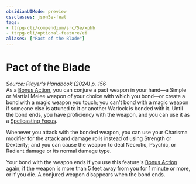 ```yaml
---
obsidianUIMode: preview
cssclasses: json5e-feat
tags:
- ttrpg-cli/compendium/src/5e/xphb
- ttrpg-cli/optional-feature/ei
aliases: ["Pact of the Blade"]
---
```

# Pact of the Blade
*Source: Player's Handbook (2024) p. 156*  
As a [Bonus Action](2-Mechanics/CLI/rules/variant-rules/bonus-action-xphb.md), you can conjure a pact weapon in your hand—a Simple or Martial Melee weapon of your choice with which you bond—or create a bond with a magic weapon you touch; you can't bond with a magic weapon if someone else is attuned to it or another Warlock is bonded with it. Until the bond ends, you have proficiency with the weapon, and you can use it as a [Spellcasting Focus](2-Mechanics/CLI/rules/variant-rules/spellcasting-focus-xphb.md).

Whenever you attack with the bonded weapon, you can use your Charisma modifier for the attack and damage rolls instead of using Strength or Dexterity; and you can cause the weapon to deal Necrotic, Psychic, or Radiant damage or its normal damage type.

Your bond with the weapon ends if you use this feature's [Bonus Action](2-Mechanics/CLI/rules/variant-rules/bonus-action-xphb.md) again, if the weapon is more than 5 feet away from you for 1 minute or more, or if you die. A conjured weapon disappears when the bond ends.